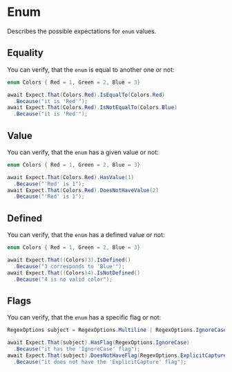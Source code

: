 # Enum

Describes the possible expectations for `enum` values.

## Equality

You can verify, that the `enum` is equal to another one or not:

```csharp
enum Colors { Red = 1, Green = 2, Blue = 3}

await Expect.That(Colors.Red).IsEqualTo(Colors.Red)
  .Because("it is 'Red'");
await Expect.That(Colors.Red).IsNotEqualTo(Colors.Blue)
  .Because("it is 'Red'");
```

## Value

You can verify, that the `enum` has a given value or not:

```csharp
enum Colors { Red = 1, Green = 2, Blue = 3}

await Expect.That(Colors.Red).HasValue(1)
  .Because("'Red' is 1");
await Expect.That(Colors.Red).DoesNotHaveValue(2)
  .Because("'Red' is 1");
```

## Defined

You can verify, that the `enum` has a defined value or not:

```csharp
enum Colors { Red = 1, Green = 2, Blue = 3}

await Expect.That((Colors)3).IsDefined()
  .Because("3 corresponds to 'Blue'");
await Expect.That((Colors)4).IsNotDefined()
  .Because("4 is no valid color");
```

## Flags

You can verify, that the `enum` has a specific flag or not:

```csharp
RegexOptions subject = RegexOptions.Multiline | RegexOptions.IgnoreCase;

await Expect.That(subject).HasFlag(RegexOptions.IgnoreCase)
  .Because("it has the 'IgnoreCase' flag");
await Expect.That(subject).DoesNotHaveFlag(RegexOptions.ExplicitCapture)
  .Because("it does not have the 'ExplicitCapture' flag");
```
